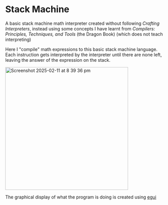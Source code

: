 # Stack Machine
A basic stack machine math interpreter created without following *Crafting Interpreters*, instead using some concepts I have learnt from *Compilers: Principles, Techniques, and Tools* (the Dragon Book) (which does not teach interpreting)

Here I "compile" math expressions to this basic stack machine language. 
Each instruction gets interpreted by the interpreter until there are none left, leaving the answer of the expression on the stack.

<img width="388" alt="Screenshot 2025-02-11 at 8 39 36 pm" src="https://github.com/user-attachments/assets/f059bc6f-1741-45ed-911b-ec1288b88f0a" />

The graphical display of what the program is doing is created using [egui](https://www.egui.rs/)
